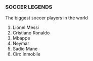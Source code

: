 ### SOCCER LEGENDS
The biggest soccer players in the world
1. Lionel Messi
2. Cristiano Ronaldo
3. Mbappe
4. Neymar
5. Sadio Mane
6. Ciro Inmobile